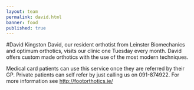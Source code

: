 ```yaml
---
layout: team
permalink: david.html
banner: food
published: true
---
```


#David Kingston
David, our resident orthotist from Leinster Biomechanics and optimum orthotics, visits our clinic one Tuesday every month. David offers custom made orthotics with the use of the most modern techniques. 

Medical card patients can use this service once they are referred by their GP. Private patients can self refer by just calling us on 091-874922.  For more information see http://footorthotics.ie/

